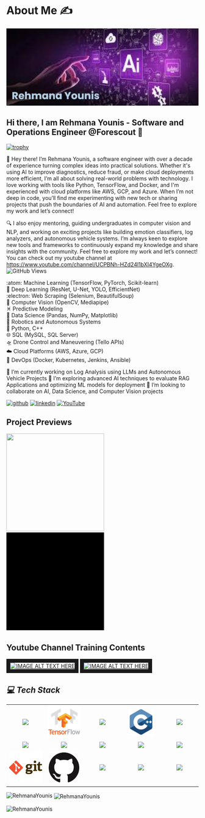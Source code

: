 # About Me :writing_hand:


 
![AI & Computer Vision Professional @MoodMe](https://github.com/RehmanaYounis/RehmanaYounis/blob/main/banner%20(1).png)
## Hi there, I am Rehmana Younis  - Software and Operations Engineer @Forescout 👋
[![trophy](https://github-profile-trophy.vercel.app/?username=RehmanaYounis)](https://github.com/RehmanaYounis/github-profile-trophy)

👋 Hey there! I’m Rehmana Younis, a software engineer with over a decade of experience turning complex ideas into practical solutions. Whether it's using AI to improve diagnostics, reduce fraud, or make cloud deployments more efficient, I’m all about solving real-world problems with technology. I love working with tools like Python, TensorFlow, and Docker, and I'm experienced with cloud platforms like AWS, GCP, and Azure. When I’m not deep in code, you’ll find me experimenting with new tech or sharing projects that push the boundaries of AI and automation. Feel free to explore my work and let’s connect!


 🔍 I also enjoy mentoring, guiding undergraduates in computer vision and NLP, and working on exciting projects like building emotion classifiers, log analyzers, and autonomous vehicle systems. I’m always keen to explore new tools and frameworks to continuously expand my knowledge and share insights with the community. Feel free to explore my work and let’s connect!
 You can check out my youtube channel at   https://www.youtube.com/channel/UCPBNh-HZd24l1bXI4YgeOXg. ![GitHub Views](https://komarev.com/ghpvc/?username=Rehmana)


:atom: Machine Learning (TensorFlow, PyTorch, Scikit-learn) <br /> :twisted_rightwards_arrows: Deep Learning (ResNet, U-Net, YOLO, EfficientNet) <br /> :electron: Web Scraping (Selenium, BeautifulSoup) <br /> :camera_flash: Computer Vision (OpenCV, Mediapipe) <br /> :pisces: Predictive Modeling <br /> :signal_strength: Data Science (Pandas, NumPy, Matplotlib) <br /> :robot: Robotics and Autonomous Systems <br /> :panda_face: Python, C++ <br /> :globe_with_meridians: SQL (MySQL, SQL Server) <br /> :flying_saucer: Drone Control and Maneuvering (Tello APIs) <br /> :cloud: Cloud Platforms (AWS, Azure, GCP) <br /> :wrench: DevOps (Docker, Kubernetes, Jenkins, Ansible) <br />

🔭 I’m currently working on Log Analysis using LLMs and Autonomous Vehicle Projects
🌱 I’m exploring advanced AI techniques to evaluate RAG Applications and optimizing ML models for deployment
👯 I’m looking to collaborate on AI, Data Science, and Computer Vision projects


[<img src='https://cdn.jsdelivr.net/npm/simple-icons@3.0.1/icons/github.svg' alt='github' height='40'>](https://github.com/RehmanaYounis)  [<img src='https://cdn.jsdelivr.net/npm/simple-icons@3.0.1/icons/linkedin.svg' alt='linkedin' height='40'>](https://www.linkedin.com/in/https://www.linkedin.com/in/rehmana-younis//)  [<img src='https://cdn.jsdelivr.net/npm/simple-icons@3.0.1/icons/youtube.svg' alt='YouTube' height='40'>](https://www.youtube.com/channel/UCPBNh-HZd24l1bXI4YgeOXg)  

## Project Previews

<p float="left">
  <img src="https://github.com/RehmanaYounis/RehmanaYounis/blob/main/DroneManeuvering_AdobeCreativeCloudExpress%20(1).gif" width=256 height =256 />
  <img src="https://github.com/RehmanaYounis/RehmanaYounis/blob/main/linkden_AdobeCreativeCloudExpress%20(1).gif" width=256 height =256 /> 
 
</p>

## Youtube Channel Training Contents
<p float="left">
 <a href="https://www.youtube.com/watch?v=3svguJ3EFec&list=PLIlynTfqwLjDhQGKJ1xyoMOPiRPJjuPrd&index=1
" target="_blank"><img src="https://i.ytimg.com/vi/3svguJ3EFec/hqdefault.jpg?sqp=-oaymwEbCKgBEF5IVfKriqkDDggBFQAAiEIYAXABwAEG&rs=AOn4CLBRgEOyD0Rq9O3bttppW-d_5PoYKw" 
alt="IMAGE ALT TEXT HERE" width=256 height =256 border="10" /></a>
  <a href="https://www.youtube.com/watch?v=_nmsFCWqnIw&list=PLIlynTfqwLjDhQGKJ1xyoMOPiRPJjuPrd&index=3
" target="_blank"><img src="https://i.ytimg.com/vi/_nmsFCWqnIw/hqdefault.jpg?sqp=-oaymwEbCKgBEF5IVfKriqkDDggBFQAAiEIYAXABwAEG&rs=AOn4CLCyW2xGkhtEXa6vA37MjgX46VmNeA" 
alt="IMAGE ALT TEXT HERE" width=256 height =256 border="10" /></a> 
</p>

<h2 dir="auto"><i><g-emoji class="g-emoji" alias="computer" fallback-src="https://github.githubassets.com/images/icons/emoji/unicode/1f4bb.png">💻</g-emoji> Tech Stack</i></h2>

<table width="200">
<tbody>
    <tr>
        <td align="center" width="150">
            <img src="https://www.jing.fm/clipimg/full/53-537670_python-png-file-python-logo-png.png" width=80 style="max-width: 80%;">
        </td>
        <td align="center" width="150">
          <img src="https://raw.githubusercontent.com/github/explore/80688e429a7d4ef2fca1e82350fe8e3517d3494d/topics/tensorflow/tensorflow.png" style="max-width: 100%;">
        </td>
        <td align="center" width="150">
          <img src="https://images.g2crowd.com/uploads/product/image/large_detail/large_detail_d382c4826ad8a3805f72b9df3ab5b56e/keras.png" style="max-width: 100%;">
        </td>
        <td align="center" width="150">
            <img src="https://raw.githubusercontent.com/github/explore/80688e429a7d4ef2fca1e82350fe8e3517d3494d/topics/cpp/cpp.png" width=80 style="max-width: 80%;">
        </td>
        <td align="center" width="150">
            <img src="https://encrypted-tbn0.gstatic.com/images?q=tbn:ANd9GcSZe1mkg1jqYqyT0yjn7H0xV1ZFtJxAhtA24Q&usqp=CAU" style="max-width: 80%;">
        </td>
    </tr>
    <tr>
        <td align="center">
            <img src="https://camo.githubusercontent.com/51f3745d9afdae550ab11a623452def18da7487a6998837b56845783a24d2012/68747470733a2f2f7777772e706e676974656d2e636f6d2f70696d67732f6d2f3334362d333436303434335f6d616368696e652d6c6561726e696e672d636f757273652d6e6561722d6d652d6d616368696e652d6c6561726e696e672d6c6f676f2e706e67" style="max-width: 80%;">
        </td>
        <td align="center">
            <img src="https://download.logo.wine/logo/MySQL/MySQL-Logo.wine.png" style="max-width: 100%;">
        </td>
        <td align="center">
            <img src="https://encrypted-tbn0.gstatic.com/images?q=tbn:ANd9GcT78HfUCz_DDjpfiOU5Xs1Y4uEaSCOCgUo8UA&usqp=CAU" style="max-width: 100%;">
        </td>
        <td align="center">
            <img src="https://encrypted-tbn0.gstatic.com/images?q=tbn:ANd9GcThlvTrosirogbBvH_DyPS01nL_yuW6HZu7VA&usqp=CAU" width=80 style="max-width: 100%;">
        </td>
        <td align="center">
            <img src="https://encrypted-tbn0.gstatic.com/images?q=tbn:ANd9GcTfRTcyb3SIjUMoIx5B5m3Xcsnln_Wc3F1tsA&usqp=CAU" style="max-width: 100%;">
        </td>
        </tr>
    <tr>
        <td align="center">
            <img src="https://raw.githubusercontent.com/github/explore/80688e429a7d4ef2fca1e82350fe8e3517d3494d/topics/git/git.png" style="max-width: 100%;">
        </td>
        <td align="center">
            <img src="https://raw.githubusercontent.com/github/explore/78df643247d429f6cc873026c0622819ad797942/topics/github/github.png" width=80 style="max-width: 100%;">
        </td>
        <td align="center">
            <img src="https://upload.wikimedia.org/wikipedia/commons/thumb/3/38/Jupyter_logo.svg/180px-Jupyter_logo.svg.png" width=80 style="max-width: 100%;">
        </td>
        <td align="center">
            <img src="https://github.com/bestofjs/bestofjs-webui/raw/master/public/logos/vscode.svg" width="60" style="max-width: 100%;"></a>
        </td>
        <td align="center">
            <img src="https://encrypted-tbn0.gstatic.com/images?q=tbn:ANd9GcRKzHSELj08q3e2BBpFm1z1ArQDAvGtebI2AA&usqp=CAU" width="60" style="max-width: 100%;"></a>
        </td>
</tr>
</tbody></table>








<p><img align="left" src="https://github-readme-stats.vercel.app/api/top-langs?username=RehmanaYounis&show_icons=true&locale=en&layout=compact" alt="RehmanaYounis" /></p>

<p>&nbsp;<img align="center" src="https://github-readme-stats.vercel.app/api?username=RehmanaYounis&show_icons=true&locale=en" alt="RehmanaYounis" /></p>

<p><img align="center" src="https://github-readme-streak-stats.herokuapp.com/?user=RehmanaYounis&" alt="RehmanaYounis" /></p>

<!---
RehmanaYounis/RehmanaYounis is a ✨ special ✨ repository because its `README.md` (this file) appears on your GitHub profile.
You can click the Preview link to take a look at your changes.
--->
